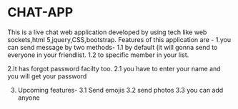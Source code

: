 # CHAT-APP
This is a live chat web application developed by using tech like web sockets,html 5,jquery,CSS,bootstrap.
Features of this application are -
1.you can send message by two methods-
1.1 by default (it will gonna send to everyone in your friendlist.
1.2 to specific member in your list.

2.It has forgot password facilty too.
2.1 you have to enter your name and you will get your password

3. Upcoming features-
3.1 Send emojis 
3.2 send photos
3.3 you can add anyone 



